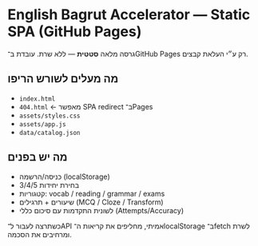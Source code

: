 # English Bagrut Accelerator — Static SPA (GitHub Pages)

גרסה מלאה **סטטית** — ללא שרת. עובדת ב־GitHub Pages רק ע״י העלאת קבצים.

## מה מעלים לשורש הריפו
- `index.html`
- `404.html`  ← מאפשר SPA redirect ב־Pages
- `assets/styles.css`
- `assets/app.js`
- `data/catalog.json`

## מה יש בפנים
- כניסה/הרשמה (localStorage)
- בחירת יחידות 3/4/5
- קטגוריות: vocab / reading / grammar / exams
- שיעורים + תרגילים (MCQ / Cloze / Transform)
- לשונית התקדמות עם סיכום כללי (Attempts/Accuracy)

כשתרצה לעבור ל־API אמיתי, מחליפים את קריאות ה־localStorage ב־fetch לשרת ומרחיבים את הסכמה.
